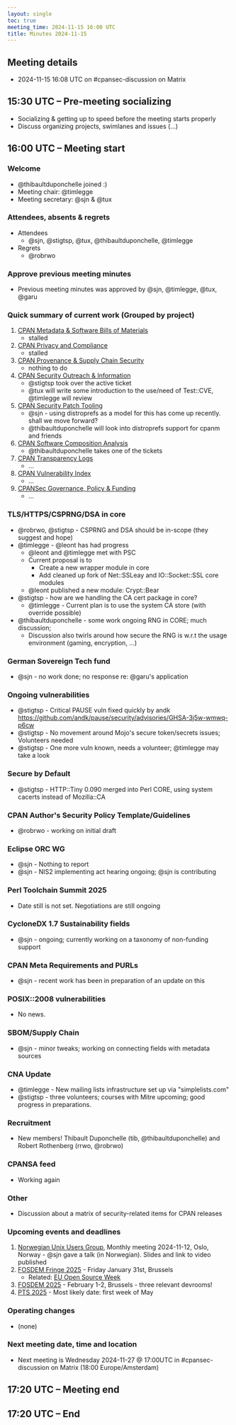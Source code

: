 ```yaml
---
layout: single
toc: true
meeting_time: 2024-11-15 16:00 UTC
title: Minutes 2024-11-15
---
```


## Meeting details

* 2024-11-15 16:08 UTC on #cpansec-discussion on Matrix

## 15:30 UTC – Pre-meeting socializing

*   Socializing & getting up to speed before the meeting starts properly
*   Discuss organizing projects, swimlanes and issues (...)

## 16:00 UTC – Meeting start

### Welcome

*   @thibaultduponchelle joined :)
*   Meeting chair: @timlegge
*   Meeting secretary: @sjn & @tux

### Attendees, absents & regrets

*   Attendees
    * @sjn, @stigtsp, @tux, @thibaultduponchelle, @timlegge
*   Regrets
    * @robrwo

### Approve previous meeting minutes

*   Previous meeting minutes was approved by @sjn, @timlegge, @tux, @garu

### Quick summary of current work (Grouped by project)

1.  [CPAN Metadata & Software Bills of Materials](https://github.com/orgs/CPAN-Security/projects/1)
    *   stalled
2.  [CPAN Privacy and Compliance](https://github.com/orgs/CPAN-Security/projects/9)
    *   stalled
3.  [CPAN Provenance & Supply Chain Security](https://github.com/orgs/CPAN-Security/projects/3)
    *   nothing to do
4.  [CPAN Security Outreach & Information](https://github.com/orgs/CPAN-Security/projects/12)
    *   @stigtsp took over the active ticket
    *   @tux will write some introduction to the use/need of Test::CVE, @timlegge will review
5.  [CPAN Security Patch Tooling](https://github.com/orgs/CPAN-Security/projects/11)
    *   @sjn - using distroprefs as a model for this has come up recently. shall we move forward?
    *   @thibaultduponchelle will look into distroprefs support for cpanm and friends
6.  [CPAN Software Composition Analysis](https://github.com/orgs/CPAN-Security/projects/6)
    *   @thibaultduponchelle takes one of the tickets
7.  [CPAN Transparency Logs](https://github.com/orgs/CPAN-Security/projects/2)
    *   …
8.  [CPAN Vulnerability Index](https://github.com/orgs/CPAN-Security/projects/10)
    *   …
9.  [CPANSec Governance, Policy & Funding](https://github.com/orgs/CPAN-Security/projects/7)
    *   …


### TLS/HTTPS/CSPRNG/DSA in core
*   @robrwo, @stigtsp - CSPRNG and DSA should be in-scope (they suggest and hope)
*   @timlegge - @leont has had progress
    * @leont and @timlegge met with PSC
    * Current proposal is to 
        * Create a new wrapper module in core
        * Add cleaned up fork of Net::SSLeay and IO::Socket::SSL core modules
    * @leont published a new module: Crypt::Bear
*   @stigtsp - how are we handling the CA cert package in core?
    * @timlegge - Current plan is to use the system CA store (with override possible)
*   @thibaultduponchelle - some work ongoing RNG in CORE; much discussion;
    * Discussion also twirls around how secure the RNG is w.r.t the usage environment (gaming, encryption, …)

### German Sovereign Tech fund
*   @sjn - no work done; no response re: @garu's application

### Ongoing vulnerabilities
*   @stigtsp - Critical PAUSE vuln fixed quickly by andk https://github.com/andk/pause/security/advisories/GHSA-3j5w-wmwq-p6cw
*   @stigtsp - No movement around Mojo's secure token/secrets issues; Volunteers needed
*   @stigtsp - One more vuln known, needs a volunteer; @timlegge may take a look

### Secure by Default
*   @stigtsp - HTTP::Tiny 0.090 merged into Perl CORE, using system cacerts instead of Mozilla::CA

### CPAN Author's Security Policy Template/Guidelines
*   @robrwo - working on initial draft

### Eclipse ORC WG
*   @sjn - Nothing to report
*   @sjn - NIS2 implementing act hearing ongoing; @sjn is contributing

### Perl Toolchain Summit 2025
*   Date still is not set.  Negotiations are still ongoing

### CycloneDX 1.7 Sustainability fields
*   @sjn - ongoing; currently working on a taxonomy of non-funding support

### CPAN Meta Requirements and PURLs
*   @sjn - recent work has been in preparation of an update on this

### POSIX::2008 vulnerabilities
*   No news.

### SBOM/Supply Chain
*   @sjn - minor tweaks; working on connecting fields with metadata sources

### CNA Update
*   @timlegge - New mailing lists infrastructure set up via "simplelists.com"
*   @stigtsp - three volunteers; courses with Mitre upcoming; good progress in preparations.

### Recruitment
*   New members! Thibault Duponchelle (tib, @thibaultduponchelle) and Robert Rothenberg (rrwo, @robrwo)

### CPANSA feed
*   Working again

### Other
*   Discussion about a matrix of security-related items for CPAN releases

### Upcoming events and deadlines
1. [Norwegian Unix Users Group](https://nuug.no), Monthly meeting 2024-11-12, Oslo, Norway - @sjn gave a talk (in Norwegian). Slides and link to video published
1. [FOSDEM Fringe 2025](https://fosdem.org/2025/fringe/) - Friday January 31st, Brussels
    * Related: [EU Open Source Week](https://opensourceweek.eu/)
1. [FOSDEM 2025](https://fosdem.org/2025/) - February 1-2, Brussels - three relevant devrooms!
1. [PTS 2025](https://perltoolchainsummit.org/pts2025/) - Most likely date: first week of May

### Operating changes
*   (none)

### Next meeting date, time and location
*   Next meeting is Wednesday 2024-11-27 @ 17:00UTC in #cpansec-discussion on Matrix (18:00 Europe/Amsterdam)

## 17:20 UTC – Meeting end

## 17:20 UTC – End
